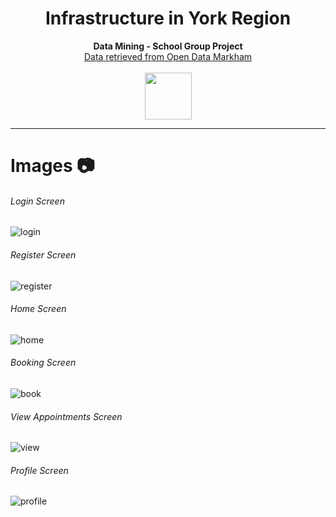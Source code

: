 <h1 align="center"> Infrastructure in York Region</h1>
<p align="center">
  <b>Data Mining - School Group Project</b><br>
    <a href="https://data-markham.opendata.arcgis.com">Data retrieved from Open Data Markham</a> 
  <br><br>
  <img src="https://images.vexels.com/media/users/3/216022/isolated/preview/c2888c116bf8872ce9957fa51caeb6fe-barber-shop-badge-by-vexels.png" width="75" height="75">
  
<p/>


---
# Images 📷
###### Login Screen
![login](https://user-images.githubusercontent.com/76707560/121822155-86332d80-cc6b-11eb-85ef-ed608b5ed248.png)
###### Register Screen
![register](https://user-images.githubusercontent.com/76707560/121822157-892e1e00-cc6b-11eb-8e4a-d61d0399ff5d.png)
###### Home Screen
![home](https://user-images.githubusercontent.com/76707560/121822161-8cc1a500-cc6b-11eb-83d8-34b95c1437ee.png)
###### Booking Screen
![book](https://user-images.githubusercontent.com/76707560/121822163-8e8b6880-cc6b-11eb-94b3-79031307a04d.png)
###### View Appointments Screen
![view](https://user-images.githubusercontent.com/76707560/121822165-90edc280-cc6b-11eb-8808-827127a019b4.png)
###### Profile Screen
![profile](https://user-images.githubusercontent.com/76707560/121822167-92b78600-cc6b-11eb-933a-ced2f435e4be.png)



